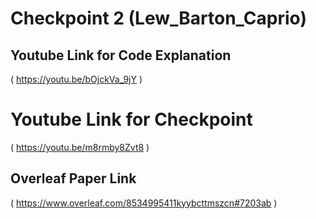 # Checkpoint 2 (Lew_Barton_Caprio)

## Youtube Link for Code Explanation
( https://youtu.be/bOjckVa_9jY )

# Youtube Link for Checkpoint
( https://youtu.be/m8rmby8Zvt8 )

## Overleaf Paper Link
( https://www.overleaf.com/8534995411kyybcttmszcn#7203ab )
